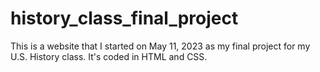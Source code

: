 # history_class_final_project
This is a website that I started on May 11, 2023 as my final project for my U.S. History class. It's coded in HTML and CSS.
